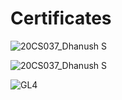 # Certificates
![20CS037_Dhanush S](https://github.com/dhanush0046/Certificates/assets/131006691/fc1ca954-ba5d-4577-8946-5d63853d87b5)

![20CS037_Dhanush S](https://github.com/dhanush0046/Certificates/assets/131006691/90b076d8-45a8-42a3-8b86-54c25c1dcb21)

![GL4](https://github.com/dhanush0046/Certificates/assets/131006691/d61dd84e-8484-4ea8-8a75-c778fd861009)

